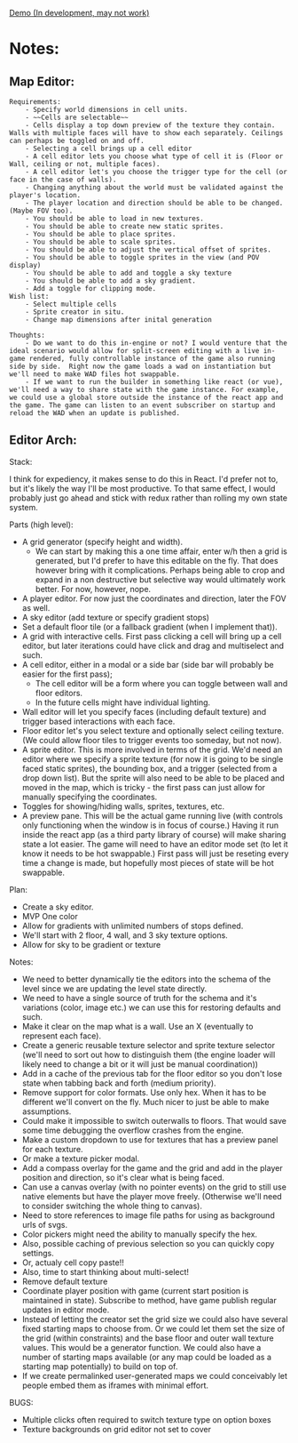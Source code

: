 [Demo (In development, may not work)](https://wonderful-dubinsky-e2d239.netlify.com/)

# Notes:

## Map Editor:
    Requirements:
        - Specify world dimensions in cell units.
        - ~~Cells are selectable~~
        - Cells display a top down preview of the texture they contain. Walls with multiple faces will have to show each separately. Ceilings can perhaps be toggled on and off.
        - Selecting a cell brings up a cell editor
        - A cell editor lets you choose what type of cell it is (Floor or Wall, ceiling or not, multiple faces).
        - A cell editor let's you choose the trigger type for the cell (or face in the case of walls).
        - Changing anything about the world must be validated against the player's location.
        - The player location and direction should be able to be changed. (Maybe FOV too).
        - You should be able to load in new textures.
        - You should be able to create new static sprites.
        - You should be able to place sprites.
        - You should be able to scale sprites.
        - You should be able to adjust the vertical offset of sprites.
        - You should be able to toggle sprites in the view (and POV display)
        - You should be able to add and toggle a sky texture
        - You should be able to add a sky gradient.
        - Add a toggle for clipping mode.
    Wish list:
        - Select multiple cells
        - Sprite creator in situ.
        - Change map dimensions after inital generation

    Thoughts:
        - Do we want to do this in-engine or not? I would venture that the ideal scenario would allow for split-screen editing with a live in-game rendered, fully controllable instance of the game also running side by side.  Right now the game loads a wad on instantiation but we'll need to make WAD files hot swappable.
        - If we want to run the builder in something like react (or vue), we'll need a way to share state with the game instance. For example, we could use a global store outside the instance of the react app and the game. The game can listen to an event subscriber on startup and reload the WAD when an update is published.

## Editor Arch:
Stack:

I think for expediency, it makes sense to do this in React. I'd prefer not to, but it's likely the way I'll be most productive. To that same effect, I would probably just go ahead and stick with redux rather than rolling my own state system.

Parts (high level):

- A grid generator (specify height and width). 
    - We can start by making this a one time affair, enter w/h then a grid is generated, but I'd prefer to have this editable on the fly. That does however bring with it complications. Perhaps being able to crop and expand in a non destructive but selective way would ultimately work better. For now, however, nope.
- A player editor. For now just the coordinates and direction, later the FOV as well.
- A sky editor (add texture or specify gradient stops)
- Set a default floor tile (or a fallback gradient (when I implement that)).
- A grid with interactive cells. First pass clicking a cell will bring up a cell editor, but later iterations could have click and drag and multiselect and such.
- A cell editor, either in a modal or a side bar (side bar will probably be easier for the first pass);
    - The cell editor will be a form where you can toggle between wall and floor editors. 
    - In the future cells might have individual lighting.
- Wall editor will let you specify faces (including default texture) and trigger based interactions with each face.
- Floor editor let's you select texture and optionally select ceiling texture.  (We could allow floor tiles to trigger events too someday, but not now).
- A sprite editor. This is more involved in terms of the grid. We'd need an editor where we specify a sprite texture (for now it is going to be single faced static sprites), the bounding box, and a trigger (selected from a drop down list). But the sprite will also need to be able to be placed and moved in the map, which is tricky - the first pass can just allow for manually specifying the coordinates. 
- Toggles for showing/hiding walls, sprites, textures, etc.
- A preview pane. This will be the actual game running live (with controls only functioning when the window is in focus of course.) Having it run inside the react app (as a third party library of course) will make sharing state a lot easier. The game will need to have an editor mode set (to let it know it needs to be hot swappable.) First pass will just be reseting every time a change is made, but hopefully most pieces of state will be hot swappable.



Plan:
- Create a sky editor.
- MVP One color
- Allow for gradients with unlimited numbers of stops defined.
- We'll start with 2 floor, 4 wall, and 3 sky texture options.
- Allow for sky to be gradient or texture

Notes:
- We need to better dynamically tie the editors into the schema of the level since we are updating the level state directly.
- We need to have a single source of truth for the schema and it's variations (color, image etc.) we can use this for restoring defaults and such.
- Make it clear on the map what is a wall. Use an X (eventually to represent each face).
- Create a generic reusable texture selector and sprite texture selector (we'll need to sort out how to distinguish them (the engine loader will likely need to change a bit or it will just be manual coordination))
- Add in a cache of the previous tab for the floor editor so you don't lose state when tabbing back and forth (medium priority).
- Remove support for color formats. Use only hex. When it has to be different we'll convert on the fly. Much nicer to just be able to make assumptions.
- Could make it impossible to switch outerwalls to floors. That would save some time debugging the overflow crashes from the engine.
- Make a custom dropdown to use for textures that has a preview panel for each texture.
- Or make a texture picker modal.
- Add a compass overlay for the game and the grid and add in the player position and direction, so it's clear what is being faced.
- Can use a canvas overlay (with no pointer events) on the grid to still use native elements but have the player move freely. (Otherwise we'll need to consider switching the whole thing to canvas).
- Need to store references to image file paths for using as background urls of svgs.
- Color pickers might need the ability to manually specify the hex.
- Also, possible caching of previous selection so you can quickly copy settings.
- Or, actualy cell copy paste!!
- Also, time to start thinking about multi-select!
- Remove default texture
- Coordinate player position with game (current start position is maintained in state). Subscribe to method, have game publish regular updates in editor mode.
- Instead of letting the creator set the grid size we could also have several fixed starting maps to choose from. Or we could let them set the size of the grid (within constraints) and the base floor and outer wall texture values. This would be a generator function. We could also have a number of starting maps available (or any map could be loaded as a starting map potentially) to build on top of.
- If we create permalinked user-generated maps we could conceivably let people embed them as iframes with minimal effort.

BUGS:
- Multiple clicks often required to switch texture type on option boxes
- Texture backgrounds on grid editor not set to cover